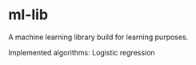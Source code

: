 # ml-lib

A machine learning library build for learning purposes.

Implemented algorithms:
Logistic regression

